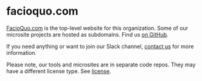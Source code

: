 # facioquo.com

[FacioQuo.com](https://facioquo.com) is the top-level website for this organization.
Some of our microsite projects are hosted as subdomains.
Find us [on GitHub](https://github.com/facioquo).

If you need anything or want to join our Slack channel,
[contact us](https://docs.google.com/forms/d/1ojdLRTN5UzN6OErfz4wHLlvVb6jy91vCV8o6lqs8M0M)
for more information.

Please note, our tools and microsites are in separate code repos.
They may have a different license type.  See [license](LICENSE).
